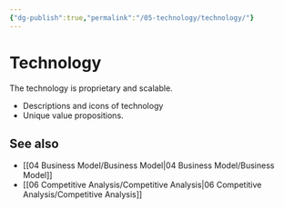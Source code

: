 ```yaml
---
{"dg-publish":true,"permalink":"/05-technology/technology/"}
---
```



# Technology

The technology is proprietary and scalable.

- Descriptions and icons of technology
- Unique value propositions.

## See also
- [[04 Business Model/Business Model\|04 Business Model/Business Model]]
- [[06 Competitive Analysis/Competitive Analysis\|06 Competitive Analysis/Competitive Analysis]]